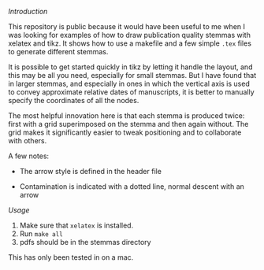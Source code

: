 *Introduction*

This repository is public because it would have been useful to me when I was
looking for examples of how to draw publication quality stemmas with xelatex
and tikz. It shows how to use a makefile and a few simple `.tex` files to
generate different stemmas.

It is possible to get started quickly in tikz by letting it handle the layout,
and this may be all you need, especially for small stemmas. But I have found
that in larger stemmas, and especially in ones in which the vertical axis is
used to convey approximate relative dates of manuscripts, it is better to
manually specify the coordinates of all the nodes.

The most helpful innovation here is that each stemma is produced twice: first
with a grid superimposed on the stemma and then again without. The grid makes
it significantly easier to tweak positioning and to collaborate with others. 

A few notes:

* The arrow style is defined in the header file

* Contamination is indicated with a dotted line, normal descent with an arrow


*Usage*

1. Make sure that `xelatex` is installed.
2. Run `make all`
3. pdfs should be in the stemmas directory

This has only been tested in on a mac.
